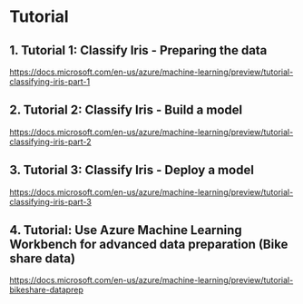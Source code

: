 # Tutorial

## 1. Tutorial 1: Classify Iris - Preparing the data
  https://docs.microsoft.com/en-us/azure/machine-learning/preview/tutorial-classifying-iris-part-1
  
## 2. Tutorial 2: Classify Iris - Build a model
  https://docs.microsoft.com/en-us/azure/machine-learning/preview/tutorial-classifying-iris-part-2
  
## 3. Tutorial 3: Classify Iris - Deploy a model  
  https://docs.microsoft.com/en-us/azure/machine-learning/preview/tutorial-classifying-iris-part-3
  
## 4. Tutorial: Use Azure Machine Learning Workbench for advanced data preparation (Bike share data)  
  https://docs.microsoft.com/en-us/azure/machine-learning/preview/tutorial-bikeshare-dataprep
